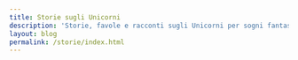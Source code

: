 ```yaml
---
title: Storie sugli Unicorni
description: 'Storie, favole e racconti sugli Unicorni per sogni fantastici'
layout: blog
permalink: /storie/index.html
---
```

